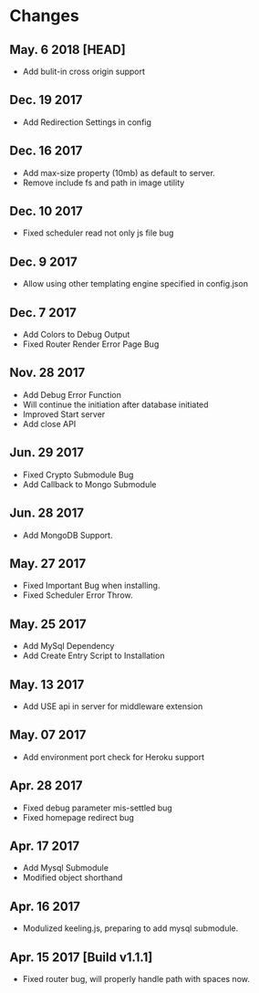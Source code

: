 # Changes

## May. 6 2018 [HEAD]

- Add bulit-in cross origin support

## Dec. 19 2017

- Add Redirection Settings in config

## Dec. 16 2017

- Add max-size property (10mb) as default to server.
- Remove include fs and path in image utility

## Dec. 10 2017

- Fixed scheduler read not only js file bug

## Dec. 9 2017

- Allow using other templating engine specified in config.json

## Dec. 7 2017

- Add Colors to Debug Output
- Fixed Router Render Error Page Bug

## Nov. 28 2017

- Add Debug Error Function
- Will continue the initiation after database initiated
- Improved Start server
- Add close API

## Jun. 29 2017

- Fixed Crypto Submodule Bug
- Add Callback to Mongo Submodule

## Jun. 28 2017

- Add MongoDB Support.

## May. 27 2017

- Fixed Important Bug when installing.
- Fixed Scheduler Error Throw.

## May. 25 2017

- Add MySql Dependency
- Add Create Entry Script to Installation

## May. 13 2017

- Add USE api in server for middleware extension

## May. 07 2017

- Add environment port check for Heroku support

## Apr. 28 2017

- Fixed debug parameter mis-settled bug
- Fixed homepage redirect bug

## Apr. 17 2017

- Add Mysql Submodule
- Modified object shorthand

## Apr. 16 2017

- Modulized keeling.js, preparing to add mysql submodule.

## Apr. 15 2017 [Build v1.1.1]

- Fixed router bug, will properly handle path with spaces now.
